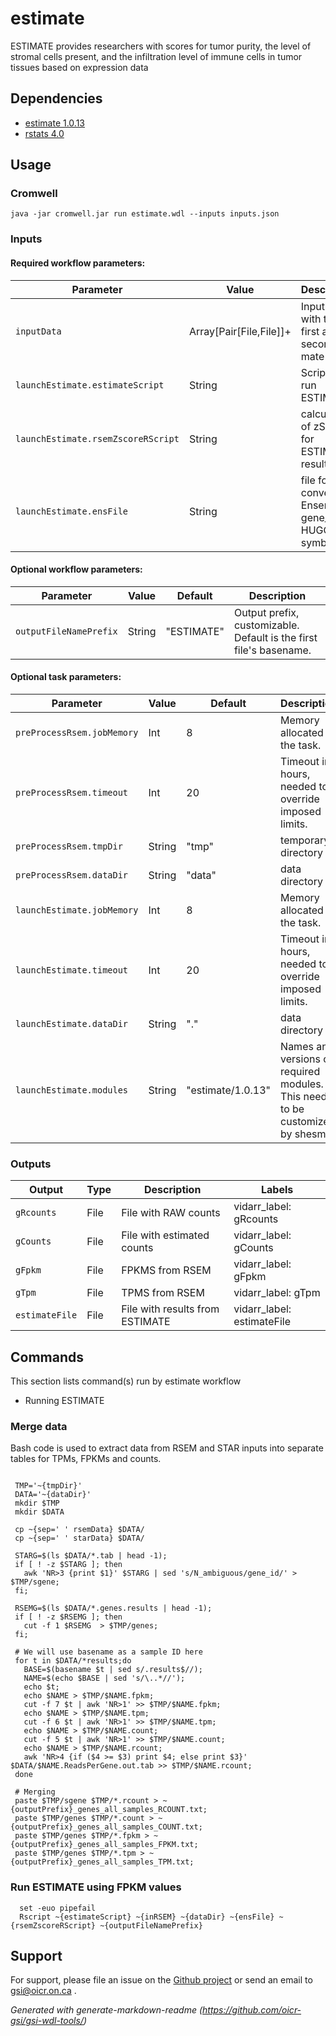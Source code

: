 # estimate

ESTIMATE provides researchers with scores for tumor purity, the level of stromal cells present, and the infiltration level of immune cells in tumor tissues based on expression data

## Dependencies

* [estimate 1.0.13](http://R-Forge.R-project.org)
* [rstats 4.0](https://www.r-project.org/)


## Usage

### Cromwell
```
java -jar cromwell.jar run estimate.wdl --inputs inputs.json
```

### Inputs

#### Required workflow parameters:
Parameter|Value|Description
---|---|---
`inputData`|Array[Pair[File,File]]+|Input files with the first and second mate reads.
`launchEstimate.estimateScript`|String|Script to run ESTIMATE
`launchEstimate.rsemZscoreRScript`|String|calculation of zScore for ESTIMATE results
`launchEstimate.ensFile`|String|file for converting Ensembl gene_id to HUGO symbol


#### Optional workflow parameters:
Parameter|Value|Default|Description
---|---|---|---
`outputFileNamePrefix`|String|"ESTIMATE"|Output prefix, customizable. Default is the first file's basename.


#### Optional task parameters:
Parameter|Value|Default|Description
---|---|---|---
`preProcessRsem.jobMemory`|Int|8|Memory allocated to the task.
`preProcessRsem.timeout`|Int|20|Timeout in hours, needed to override imposed limits.
`preProcessRsem.tmpDir`|String|"tmp"|temporary directory
`preProcessRsem.dataDir`|String|"data"|data directory
`launchEstimate.jobMemory`|Int|8|Memory allocated to the task.
`launchEstimate.timeout`|Int|20|Timeout in hours, needed to override imposed limits.
`launchEstimate.dataDir`|String|"."|data directory
`launchEstimate.modules`|String|"estimate/1.0.13"|Names and versions of required modules. This needs to be customized by shesmu


### Outputs

Output | Type | Description | Labels
---|---|---|---
`gRcounts`|File|File with RAW counts|vidarr_label: gRcounts
`gCounts`|File|File with estimated counts|vidarr_label: gCounts
`gFpkm`|File|FPKMS from RSEM|vidarr_label: gFpkm
`gTpm`|File|TPMS from RSEM|vidarr_label: gTpm
`estimateFile`|File|File with results from ESTIMATE|vidarr_label: estimateFile


## Commands
This section lists command(s) run by estimate workflow
 
* Running ESTIMATE
 
### Merge data
 
Bash code is used to extract data from RSEM and STAR inputs into
separate tables for TPMs, FPKMs and counts.
 
```
 
 TMP='~{tmpDir}'
 DATA='~{dataDir}'
 mkdir $TMP
 mkdir $DATA
 
 cp ~{sep=' ' rsemData} $DATA/
 cp ~{sep=' ' starData} $DATA/
 
 STARG=$(ls $DATA/*.tab | head -1);
 if [ ! -z $STARG ]; then
   awk 'NR>3 {print $1}' $STARG | sed 's/N_ambiguous/gene_id/' > $TMP/sgene;
 fi;
 
 RSEMG=$(ls $DATA/*.genes.results | head -1);
 if [ ! -z $RSEMG ]; then
   cut -f 1 $RSEMG  > $TMP/genes;
 fi;
 
 # We will use basename as a sample ID here
 for t in $DATA/*results;do
   BASE=$(basename $t | sed s/.results$//);
   NAME=$(echo $BASE | sed 's/\..*//');
   echo $t;
   echo $NAME > $TMP/$NAME.fpkm;
   cut -f 7 $t | awk 'NR>1' >> $TMP/$NAME.fpkm;
   echo $NAME > $TMP/$NAME.tpm;
   cut -f 6 $t | awk 'NR>1' >> $TMP/$NAME.tpm;
   echo $NAME > $TMP/$NAME.count;
   cut -f 5 $t | awk 'NR>1' >> $TMP/$NAME.count;
   echo $NAME > $TMP/$NAME.rcount;
   awk 'NR>4 {if ($4 >= $3) print $4; else print $3}' $DATA/$NAME.ReadsPerGene.out.tab >> $TMP/$NAME.rcount;
 done
 
 # Merging
 paste $TMP/sgene $TMP/*.rcount > ~{outputPrefix}_genes_all_samples_RCOUNT.txt;
 paste $TMP/genes $TMP/*.count > ~{outputPrefix}_genes_all_samples_COUNT.txt;
 paste $TMP/genes $TMP/*.fpkm > ~{outputPrefix}_genes_all_samples_FPKM.txt;
 paste $TMP/genes $TMP/*.tpm > ~{outputPrefix}_genes_all_samples_TPM.txt;
```
 
### Run ESTIMATE using FPKM values
 
```
  set -euo pipefail
  Rscript ~{estimateScript} ~{inRSEM} ~{dataDir} ~{ensFile} ~{rsemZscoreRScript} ~{outputFileNamePrefix}
```
## Support

For support, please file an issue on the [Github project](https://github.com/oicr-gsi) or send an email to gsi@oicr.on.ca .

_Generated with generate-markdown-readme (https://github.com/oicr-gsi/gsi-wdl-tools/)_

